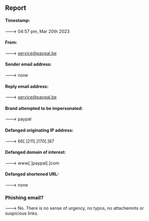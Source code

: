 ## Report
#### Timestamp:
---> 04:57 pm, Mar 20th 2023
#### From:
---> service@paypal.be
#### Sender email address:
---> none
#### Reply email address:
---> service@paypal.be
#### Brand attempted to be impersonated:
---> paypal
#### Defanged originating IP address:
---> 66[.]211[.]170[.]87
#### Defanged domain of interest:
---> www[.]paypal[.]com
#### Defanged shortened URL:
---> none

### Phishing email?
---> No. There is no sense of urgency, no typos, no attachemnts or suspicious links.
